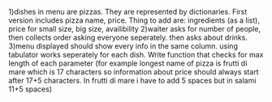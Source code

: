 1)dishes in menu are pizzas. They are represented by dictionaries. First version includes pizza name, price. Thing to add are: ingredients (as a list), price for small size, big size, availibility
2)waiter asks for number of people, then collects order asking everyone seperately. then asks about drinks. 
3)menu displayed should show every info in the same column. using tabulator works seperately for each dish. Write function that checks for max length of each parameter (for example longest name of pizza is frutti di mare which is 17 characters so information about price should always start after 17+5 characters. In frutti di mare i have to add 5 spaces but in salami 11+5 spaces)

